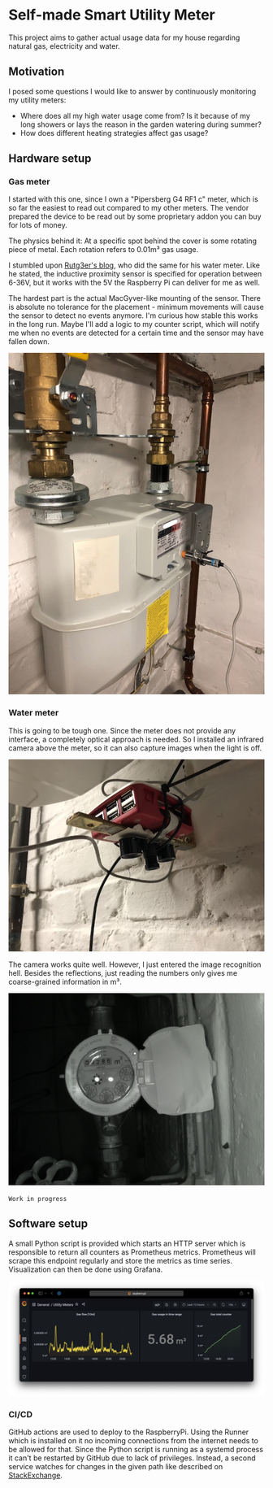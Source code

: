 # Self-made Smart Utility Meter
This project aims to gather actual usage data for my house regarding natural gas, electricity and water.

## Motivation
I posed some questions I would like to answer by continuously monitoring my utility meters:
 - Where does all my high water usage come from? Is it because of my long showers or lays the reason in the garden watering during summer?
 - How does different heating strategies affect gas usage?


## Hardware setup

### Gas meter

I started with this one, since I own a "Pipersberg G4 RF1 c" meter, which is so far the easiest to read out compared to my other meters. The vendor prepared the device to be read out by some proprietary addon you can buy for lots of money.

The physics behind it: At a specific spot behind the cover is some rotating piece of metal. Each rotation refers to 0.01m³ gas usage.

I stumbled upon [Rutg3er's blog](https://rutg3r.com/watermeter-reading-with-inductive-proximity-sensor/), who did the same for his water meter. Like he stated, the  inductive proximity sensor is specified for operation between 6-36V, but it works with the 5V the Raspberry Pi can deliver for me as well.

The hardest part is the actual MacGyver-like mounting of the sensor. There is absolute no tolerance for the placement - minimum movements will cause the sensor to detect no events anymore. I'm curious how stable this works in the long run. Maybe I'll add a logic to my counter script, which will notify me when no events are detected for a certain time and the sensor may have fallen down.

![gas meter](readme-images/gas.jpg)


### Water meter

This is going to be tough one. Since the meter does not provide any interface, a completely optical approach is needed. So I installed an infrared camera above the meter, so it can also capture images when the light is off.

![water meter](readme-images/water.jpg)

The camera works quite well. However, I just entered the image recognition hell. Besides the reflections, just reading the numbers only gives me coarse-grained information in m³.

![water meter](readme-images/water-capture.jpg)

`Work in progress`


## Software setup

A small Python script is provided which starts an HTTP server which is responsible to return all counters as Prometheus metrics. Prometheus will scrape this endpoint regularly and store the metrics as time series. Visualization can then be done using Grafana.

![Grafana](readme-images/grafana.png)


### CI/CD
GitHub actions are used to deploy to the RaspberryPi. Using the Runner which is installed on it no incoming connections from the internet needs to be allowed for that. Since the Python script is running as a systemd process it can't be restarted by GitHub due to lack of privileges. Instead, a second service watches for changes in the given path like described on [StackExchange](https://superuser.com/questions/1171751/restart-systemd-service-automatically-whenever-a-directory-changes-any-file-ins/1276457).

